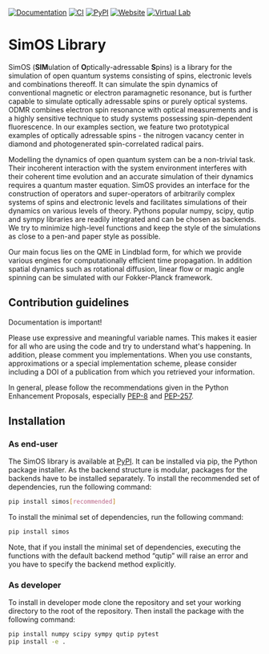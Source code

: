 [![Documentation](https://readthedocs.org/projects/simos/badge/?version=latest)](https://simos.readthedocs.io/en/latest/?badge=latest)
[![CI](https://github.com/spinsimulation/simos/actions/workflows/main.yml/badge.svg)](https://github.com/spinsimulation/simos/actions/workflows/main.yml)
[![PyPI](https://img.shields.io/pypi/v/simos?logo=PyPI&color=0F81C1)](https://pypi.org/project/simos/)
[![Website](https://img.shields.io/badge/website-website)](https://simos.kherb.io)
[![Virtual Lab](https://img.shields.io/badge/Virtual%20Lab-8A2BE2)](https://simos.kherb.io/virtual/lab/index.html?path=Welcome.ipynb)

# SimOS Library

SimOS (**SIM**ulation of **O**ptically-adressable **S**pins) is a library for 
the simulation of open quantum systems consisting of spins, electronic levels 
and combinations thereoff. It can simulate the spin dynamics of conventional 
magnetic or electron paramagnetic resonance, but is further capable to simulate 
optically adressable spins or purely optical systems. ODMR combines electron 
spin resonance with optical measurements and is a highly sensitive technique 
to study systems possessing spin-dependent fluorescence. In our examples 
section, we feature two prototypical examples of optically adressable 
spins - the nitrogen vacancy center in diamond and photogenerated 
spin-correlated radical pairs.

Modelling the dynamics of open quantum system can be a non-trivial task. Their 
incoherent interaction with the system environment interferes with their coherent 
time evolution and an accurate simulation of their dynamics requires a quantum 
master equation. SimOS provides an interface for the construction of operators and 
super-operators of arbitrarily complex systems of spins and electronic levels and 
facilitates simulations of their dynamics on various levels of theory. Pythons 
popular numpy, scipy, qutip and sympy libraries are readily integrated and can be 
chosen as backends. We try to minimize high-level functions and keep the style of 
the simulations as close to a pen-and paper style as possible.

Our main focus lies on the QME in Lindblad form, for which we provide various engines 
for computationally efficient time propagation. In addition spatial dynamics such 
as rotational diffusion, linear flow or magic angle spinning can be simulated with 
our Fokker-Planck framework.

## Contribution guidelines
Documentation is important! 

Please use expressive and meaningful variable names. This makes it easier for 
all who are using the code and try to understand what's happening. In addition,
please comment you implementations. When you use constants, approximations or 
a special implementation scheme, please consider including a DOI of a
publication from which you retrieved your information.

In general, please follow the recommendations given in the Python Enhancement 
Proposals, especially [PEP-8](https://www.python.org/dev/peps/pep-0008/?) and 
[PEP-257](https://www.python.org/dev/peps/pep-0257/).

## Installation

### As end-user
The SimOS library is available at [PyPI](https://pypi.org/project/simos/). It can be 
installed via pip, the Python package installer. As the backend structure is modular, 
packages for the backends have to be installed separately. To install the recommended 
set of dependencies, run the following command:

```bash
pip install simos[recommended]
```

To install the minimal set of dependencies, run the following command:

```bash
pip install simos
```
Note, that if you install the minimal set of dependencies, executing the functions 
with the default backend method “qutip” will raise an error and you have to specify 
the backend method explicitly.


### As developer
To install in developer mode clone the repository and set your working directory to 
the root of the repository. Then install the package with the following command:
```bash
pip install numpy scipy sympy qutip pytest
pip install -e .
```
